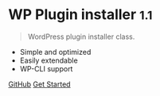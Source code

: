 # WP Plugin installer <small>1.1</small>

> WordPress plugin installer class.

- Simple and optimized
- Easily extendable
- WP-CLI support

[GitHub](https://github.com/oblakstudio/wp-plugin-installer)
[Get Started](#gogogo)
